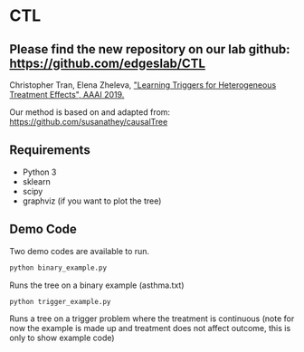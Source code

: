 # CTL

## Please find the new repository on our lab github: https://github.com/edgeslab/CTL

Christopher Tran, Elena Zheleva, ["Learning Triggers for Heterogeneous Treatment Effects", AAAI 2019.](https://www.cs.uic.edu/~ctran/docs/learning_triggers_HTE_aaai19.pdf)

Our method is based on and adapted from: https://github.com/susanathey/causalTree


## Requirements
* Python 3
* sklearn
* scipy
* graphviz (if you want to plot the tree)

## Demo Code

Two demo codes are available to run.

```bash
python binary_example.py
```
Runs the tree on a binary example (asthma.txt)

```bash
python trigger_example.py
```
Runs a tree on a trigger problem where the treatment is continuous (note for now the example is made up and treatment does not affect outcome, this is only to show example code)
